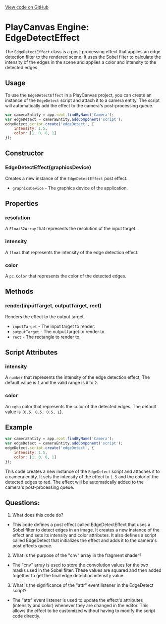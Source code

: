 [View code on GitHub](https://github.com/playcanvas/engine/scripts/posteffects/posteffect-edgedetect.js)

# PlayCanvas Engine: EdgeDetectEffect

The `EdgeDetectEffect` class is a post-processing effect that applies an edge detection filter to the rendered scene. It uses the Sobel filter to calculate the intensity of the edges in the scene and applies a color and intensity to the detected edges.

## Usage

To use the `EdgeDetectEffect` in a PlayCanvas project, you can create an instance of the `EdgeDetect` script and attach it to a camera entity. The script will automatically add the effect to the camera's post-processing queue.

```javascript
var cameraEntity = app.root.findByName('Camera');
var edgeDetect = cameraEntity.addComponent('script');
edgeDetect.script.create('edgeDetect', {
    intensity: 1.5,
    color: [1, 0, 0, 1]
});
```

## Constructor

### EdgeDetectEffect(graphicsDevice)

Creates a new instance of the `EdgeDetectEffect` post effect.

- `graphicsDevice` - The graphics device of the application.

## Properties

### resolution

A `Float32Array` that represents the resolution of the input target.

### intensity

A `float` that represents the intensity of the edge detection effect.

### color

A `pc.Color` that represents the color of the detected edges.

## Methods

### render(inputTarget, outputTarget, rect)

Renders the effect to the output target.

- `inputTarget` - The input target to render.
- `outputTarget` - The output target to render to.
- `rect` - The rectangle to render to.

## Script Attributes

### intensity

A `number` that represents the intensity of the edge detection effect. The default value is `1` and the valid range is `0` to `2`.

### color

An `rgba` color that represents the color of the detected edges. The default value is `[0.5, 0.5, 0.5, 1]`.

## Example

```javascript
var cameraEntity = app.root.findByName('Camera');
var edgeDetect = cameraEntity.addComponent('script');
edgeDetect.script.create('edgeDetect', {
    intensity: 1.5,
    color: [1, 0, 0, 1]
});
```

This code creates a new instance of the `EdgeDetect` script and attaches it to a camera entity. It sets the intensity of the effect to `1.5` and the color of the detected edges to red. The effect will be automatically added to the camera's post-processing queue.
## Questions: 
 1. What does this code do?
- This code defines a post effect called EdgeDetectEffect that uses a Sobel filter to detect edges in an image. It creates a new instance of the effect and sets its intensity and color attributes. It also defines a script called EdgeDetect that initializes the effect and adds it to the camera's post effects queue.

2. What is the purpose of the "cnv" array in the fragment shader?
- The "cnv" array is used to store the convolution values for the two masks used in the Sobel filter. These values are squared and then added together to get the final edge detection intensity value.

3. What is the significance of the "attr" event listener in the EdgeDetect script?
- The "attr" event listener is used to update the effect's attributes (intensity and color) whenever they are changed in the editor. This allows the effect to be customized without having to modify the script code directly.